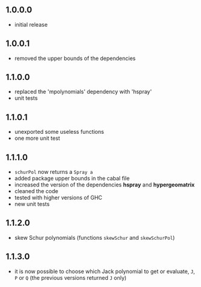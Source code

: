 1.0.0.0
-------
* initial release

1.0.0.1
-------
* removed the upper bounds of the dependencies

1.1.0.0
-------
* replaced the 'mpolynomials' dependency with 'hspray'
* unit tests

1.1.0.1
-------
* unexported some useless functions
* one more unit test

1.1.1.0
-------
* `schurPol` now returns a `Spray a`
* added package upper bounds in the cabal file
* increased the version of the dependencies **hspray** and **hypergeomatrix**
* cleaned the code
* tested with higher versions of GHC
* new unit tests

1.1.2.0
-------
* skew Schur polynomials (functions `skewSchur` and `skewSchurPol`)

1.1.3.0
-------
* it is now possible to choose which Jack polynomial to get or evaluate, `J`, `P` or `Q` 
(the previous versions returned `J` only)